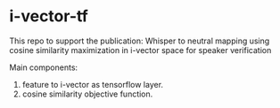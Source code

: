 # i-vector-tf
This repo to support the publication: Whisper to neutral mapping using cosine similarity maximization in i-vector space for speaker verification

Main components:
1. feature to i-vector as tensorflow layer.
2. cosine similarity objective function.
